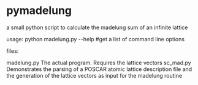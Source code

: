 pymadelung
==========

a small python script to calculate the madelung sum of an infinite lattice

usage:
python madelung.py --help    #get a list of command line options

files:

madelung.py	The actual program. Requires the lattice vectors
sc_mad.py 	Demonstrates the parsing of a POSCAR atomic lattice
		description file and the generation of the lattice 
		vectors as input for the madelung routine
